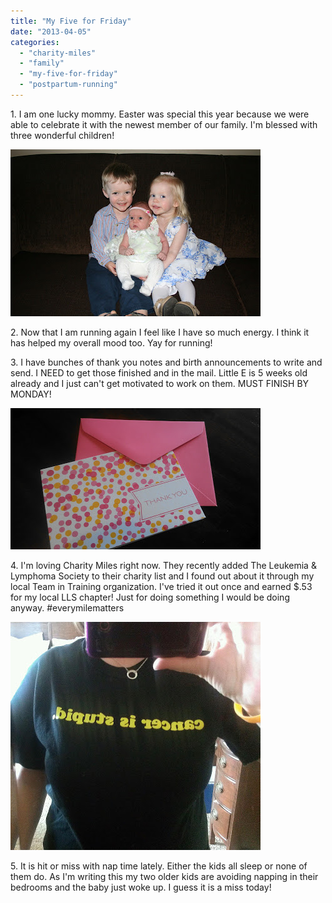 ```yaml
---
title: "My Five for Friday"
date: "2013-04-05"
categories: 
  - "charity-miles"
  - "family"
  - "my-five-for-friday"
  - "postpartum-running"
---
```


1\. I am one lucky mommy. Easter was special this year because we were able to celebrate it with the newest member of our family. I'm blessed with three wonderful children!  
  
  

[![](images/IMG_8370.JPG)](http://2.bp.blogspot.com/-DgDiQ6qEZ0U/UVswlzIHgoI/AAAAAAAAEzo/4v4y6LAM-xQ/s1600/IMG_8370.JPG)

  
2\. Now that I am running again I feel like I have so much energy. I think it has helped my overall mood too. Yay for running!  
  
3\. I have bunches of thank you notes and birth announcements to write and send. I NEED to get those finished and in the mail. Little E is 5 weeks old already and I just can't get motivated to work on them. MUST FINISH BY MONDAY!  
  
  

[![](images/IMAG0501.jpg)](http://amotherspace.net/wp-content/uploads/2013/04/IMAG05011.jpg)

  
4\. I'm loving Charity Miles right now. They recently added The Leukemia & Lymphoma Society to their charity list and I found out about it through my local Team in Training organization. I've tried it out once and earned $.53 for my local LLS chapter! Just for doing something I would be doing anyway. #everymilematters  
  
  

[![](images/IMAG0526-1.jpg)](http://amotherspace.net/wp-content/uploads/2013/04/IMAG0526-11.jpg)

  
5\. It is hit or miss with nap time lately. Either the kids all sleep or none of them do. As I'm writing this my two older kids are avoiding napping in their bedrooms and the baby just woke up. I guess it is a miss today!
